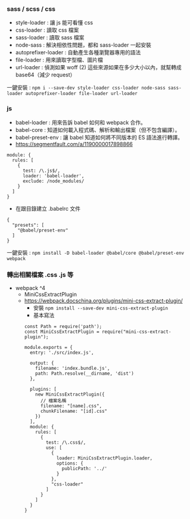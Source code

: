 ### sass / scss / css
* style-loader : 讓 js 能可看懂 css
* css-loader : 讀取 css 檔案
* sass-loader : 讀取 sass 檔案
* node-sass : 解決相依性問題，都和 sass-loader 一起安裝
* autoprefixer-loader : 自動產生各種瀏覽器專用的語法
* file-loader : 用來讀取字型檔、圖片檔
* url-loader : 偵測如果 woff (2) 這些來源如果在多少大小以內，就幫轉成 base64（減少 request）

一鍵安裝 : `npm i --save-dev style-loader css-loader node-sass sass-loader autoprefixer-loader file-loader url-loader`

### js

* babel-loader : 用來告訴 babel 如何和 webpack 合作。
* babel-core : 知道如何載入程式碼、解析和輸出檔案（但不包含編譯）。
* babel-preset-env : 讓 babel 知道如何將不同版本的 ES 語法進行轉譯。
* https://segmentfault.com/a/1190000017898866
```
module: {
  rules: [
    {
      test: /\.js$/,
      loader: 'babel-loader',
      exclude: /node_modules/
    }
  ]
}
```
* 在跟目錄建立 .babelrc 文件
```
{
  "presets": [
    "@babel/preset-env"
  ]
}
```
一鍵安裝 : `npm install -D babel-loader @babel/core @babel/preset-env webpack`
### 轉出相關檔案 .css .js 等
* webpack ^4
  * MiniCssExtractPlugin
  * https://webpack.docschina.org/plugins/mini-css-extract-plugin/
    * 安裝 `npm install --save-dev mini-css-extract-plugin`
    * 基本寫法
    ```
    const Path = require('path');
    const MiniCssExtractPlugin = require("mini-css-extract-plugin");

    module.exports = {
      entry: './src/index.js', 

      output: {
        filename: 'index.bundle.js', 
        path: Path.resolve(__dirname, 'dist')
      }, 
      
      plugins: [
        new MiniCssExtractPlugin({
          // 檔案名稱
          filename: "[name].css",
          chunkFilename: "[id].css"
        })
      ],
      module: {
        rules: [
          {
            test: /\.css$/,
            use: [
              {
                loader: MiniCssExtractPlugin.loader,
                options: {
                  publicPath: '../'
                }
              },
              "css-loader"
            ]
          }
        ]
      }
    }
    ```